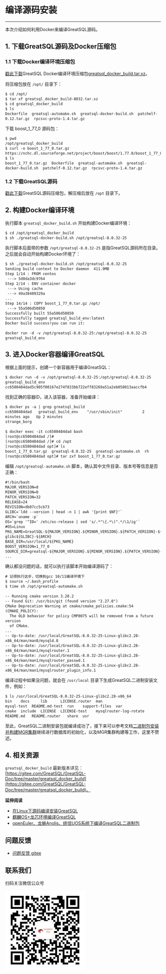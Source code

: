 # 编译源码安装
---

本次介绍如何利用Docker来编译GreatSQL源码。

## 1. 下载GreatSQL源码及Docker压缩包

### 1.1 下载Docker编译环境压缩包

[戳此下载](https://product.greatdb.com/GreatSQL/greatsql_docker_build-8032.tar.xz)GreatSQL Docker编译环境压缩包[greatsql_docker_build.tar.xz](https://product.greatdb.com/GreatSQL/greatsql_docker_build-8032.tar.xz)。

将压缩包放在 `/opt/` 目录下：
```
$ cd /opt/
$ tar xf greatsql_docker_build-8032.tar.xz
$ cd greatsql_docker_build
$ ls
Dockerfile  greatsql-automake.sh  greatsql-docker-build.sh  patchelf-0.12.tar.gz  rpcsvc-proto-1.4.tar.gz
```

下载 boost_1_77_0 源码包：
```
$ pwd
/opt/greatsql_docker_build
$ curl -o boost_1_77_0.tar.gz https://nchc.dl.sourceforge.net/project/boost/boost/1.77.0/boost_1_77_0.tar.gz
$ ls
boost_1_77_0.tar.gz  Dockerfile  greatsql-automake.sh  greatsql-docker-build.sh  patchelf-0.12.tar.gz  rpcsvc-proto-1.4.tar.gz
```

### 1.2 下载GreatSQL源码

[戳此下载](https://gitee.com/GreatSQL/GreatSQL/releases/tag/GreatSQL-8.0.32-25)GreatSQL源码压缩包，解压缩后放在 `/opt` 目录下。

## 2. 构建Docker编译环境

执行脚本 `greatsql_docker_build.sh` 开始构建Docker编译环境：
```
$ cd /opt/greatsql_docker_build
$ sh ./greatsql-docker-build.sh /opt/greatsql-8.0.32-25
```

执行脚本后面带的参数 `/opt/greatsql-8.0.32-25` 是指GreatSQL源码所在目录。
之后就会自动开始构建Docker环境了：
```
$ sh ./greatsql-docker-build.sh /opt/greatsql-8.0.32-25
Sending build context to Docker daemon  411.9MB
Step 1/14 : FROM centos
 ---> 5d0da3dc9764
Step 2/14 : ENV container docker
 ---> Using cache
 ---> 49a38409329a
...
Step 14/14 : COPY boost_1_77_0.tar.gz /opt/
 ---> 55a506d50850
Successfully built 55a506d50850
Successfully tagged greatsql_build_env:latest
Docker build success!you can run it:

docker run -d -v /opt/greatsql-8.0.32-25:/opt/greatsql-8.0.32-25 greatsql_build_env
```

## 3. 进入Docker容器编译GreatSQL

根据上面的提示，创建一个新容器用于编译GreatSQL：
```
$ docker run -d -v /opt/greatsql-8.0.32-25:/opt/greatsql-8.0.32-25 greatsql_build_env
cc6500484dad5c905f00167e274f833bb722eff83269a51a2eb058013aaccfb4
```

找到正确的容器ID，进入该容器，准备开始编译：
```
$ docker ps -a | grep greatsql_build
cc6500484dad   greatsql_build_env    "/usr/sbin/init"         2 minutes ago   Up 2 minutes                                           strange_borg

$ docker exec -it cc6500484dad bash
[root@cc6500484dad /]#
[root@cc6500484dad /]# cd /opt
[root@cc6500484dad opt]# ls
boost_1_77_0.tar.gz  greatsql-8.0.32-25  greatsql-automake.sh  rh
[root@cc6500484dad opt]# tar zxf boost_1_77_0.tar.gz
```

编辑 `/opt/greatsql-automake.sh` 脚本，确认其中文件目录、版本号等信息是否正确：
```
#!/bin/bash
MAJOR_VERSION=8
MINOR_VERSION=0
PATCH_VERSION=32
RELEASE=24
REVISION=db07cc5cb73
GLIBC=`ldd --version | head -n 1 | awk '{print $NF}'`
ARCH=`uname -p`
OS=`grep '^ID=' /etc/os-release | sed 's/.*"\{.*\)".*/\1/ig'`
#OS=Linux
PKG_NAME=GreatSQL-${MAJOR_VERSION}.${MINOR_VERSION}.${PATCH_VERSION}-${RELEASE}-${OS}-glibc${GLIBC}-${ARCH}
BASE_DIR=/usr/local/${PKG_NAME}
BOOST_VERSION=1_77_0
SOURCE_DIR=greatsql-${MAJOR_VERSION}.${MINOR_VERSION}.${PATCH_VERSION}-${RELEASE}
...
```

确认都没问题的话，就可以执行该脚本开始编译源码了：
```
# 记得执行这步，切换到gcc 10/11编译环境下
$ source ~/.bash_profile
$ time sh /opt/greatsql-automake.sh

-- Running cmake version 3.20.2
-- Found Git: /usr/bin/git (found version "2.27.0")
CMake Deprecation Warning at cmake/cmake_policies.cmake:54 (CMAKE_POLICY):
  The OLD behavior for policy CMP0075 will be removed from a future version
  of CMake.
...
-- Up-to-date: /usr/local/GreatSQL-8.0.32-25-Linux-glibc2.28-x86_64/man/man8/mysqld.8
-- Up-to-date: /usr/local/GreatSQL-8.0.32-25-Linux-glibc2.28-x86_64/man/man1/mysqlrouter.1
-- Up-to-date: /usr/local/GreatSQL-8.0.32-25-Linux-glibc2.28-x86_64/man/man1/mysqlrouter_passwd.1
-- Up-to-date: /usr/local/GreatSQL-8.0.32-25-Linux-glibc2.28-x86_64/man/man1/mysqlrouter_plugin_info.1
```

编译过程中如果没问题，就会在 `/usr/local` 目录下生成GreatSQL二进制安装文件，例如：
```
$ ls /usr/local/GreatSQL-8.0.32-25-Linux-glibc2.28-x86_64
bin    docs     lib      LICENSE.router  man                     mysql-test  README.md-test  run    support-files  var
cmake  include  LICENSE  LICENSE-test    mysqlrouter-log-rotate  README.md   README.router   share  usr
```
至此，GreatSQL二进制安装包就编译成功了，接下来可以参考文档[二进制包安装并构建MGR集群](./3-install-with-tarball.md)继续进行数据库的初始化，以及MGR集群构建等工作，这里不赘述。

## 4. 相关资源
`greatsql_docker_build` 最新版本详见：[https://gitee.com/GreatSQL/GreatSQL-Doc/tree/master/greatsql_docker_build](https://gitee.com/GreatSQL/GreatSQL-Doc/tree/master/greatsql_docker_build)。

**延伸阅读**
- [在Linux下源码编译安装GreatSQL](https://gitee.com/GreatSQL/GreatSQL-Doc/blob/master/docs/build-greatsql-with-source.md)
- [麒麟OS+龙芯环境编译GreatSQL](https://gitee.com/GreatSQL/GreatSQL-Doc/blob/master/docs/build-greatsql-with-source-under-kylin-and-loongson.md)
- [openEuler、龙蜥Anolis、统信UOS系统下编译GreatSQL二进制包](https://gitee.com/GreatSQL/GreatSQL-Doc/blob/master/docs/build-greatsql-under-openeuler-anolis-uos.md)

**问题反馈**
---
- [问题反馈 gitee](https://gitee.com/GreatSQL/GreatSQL-Manual/issues)


**联系我们**
---

扫码关注微信公众号

![greatsql-wx](../greatsql-wx.jpg)
